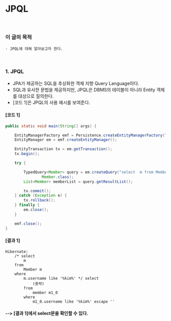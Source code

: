 # JPQL
<br/>

### 이 글의 목적
    - JPQL에 대해 알아보고자 한다.
<br/>

### 1. JPQL
- JPA가 제공하는 SQL을 추상화한 객체 지향 Query Language이다.
- SQL과 유사한 문법을 제공하지만, JPQL은 DBMS의 테이블이 아니라 Entity 객체를 대상으로 질의한다.
- [코드 1]은 JPQL의 사용 예시를 보여준다.
#### [코드 1]
```java
public static void main(String[] args) {

    EntityManagerFactory emf = Persistence.createEntityManagerFactory("hello");
    EntityManager em = emf.createEntityManager();

    EntityTransaction tx = em.getTransaction();
    tx.begin();

    try {

        TypedQuery<Member> query = em.createQuery("select  m from Member m where m.username like '%kim%'",
                Member.class);
        List<Member> memberList = query.getResultList();

        tx.commit();
    } catch (Exception e) {
        tx.rollback();
    } finally {
        em.close();
    }

    emf.close();
}
```
#### [결과 1]
```plaintext
Hibernate: 
    /* select
        m 
    from
        Member m 
    where
        m.username like '%kim%' */ select
            (중략)
        from
            member m1_0 
        where
            m1_0.username like '%kim%' escape ''
```
#### --> [결과 1]에서 select문을 확인할 수 있다.
